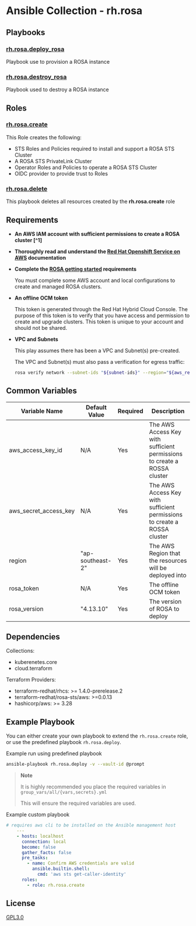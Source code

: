 # Ansible Collection - rh.rosa

## Playbooks

### [rh.rosa.deploy_rosa](playbooks/README.md)

Playbook use to provision a ROSA instance

### [rh.rosa.destroy_rosa](playbooks/README.md)

Playbook used to destroy a ROSA instance

## Roles

### [rh.rosa.create](roles/create/README.md)

This Role creates the following:

- STS Roles and Policies required to install and support a ROSA STS Cluster
- A ROSA STS PrivateLink Cluster
- Operator Roles and Policies to operate a ROSA STS Cluster
- OIDC provider to provide trust to Roles

### [rh.rosa.delete](roles/delete/README.md)

This playbook deletes all resources created by the **rh.rosa.create** role

## Requirements

- **An AWS IAM account with sufficient permissions to create a ROSA cluster [^1]**

- **Thoroughly read and understand the [Red Hat Openshift Service on AWS](https://docs.aws.amazon.com/ROSA/latest/userguide/what-is-rosa.html) documentation**

- **Complete the [ROSA getting started](https://console.redhat.com/openshift/create/rosa/getstarted) requirements**

  You must complete some AWS account and local configurations to create and managed ROSA clusters.

- **An offline OCM token**

  This token is generated through the Red Hat Hybrid Cloud Console. The purpose of this token is to verify that you have access and permission to create and upgrade clusters. This token is unique to your account and should not be shared.

- **VPC and Subnets**

  This play assumes there has been a VPC and Subnet(s) pre-created.

  The VPC and Subnet(s) must also pass a verification for egress traffic:

  ```bash
  rosa verify network --subnet-ids "${subnet-ids}" --region="${aws_region}" --role-arn="arn:aws:iam::${aws_account}:role/${role-name}"
  ````
 
## Common Variables

| Variable Name | Default Value | Required | Description |
| --- | --- | --- | --- |
| aws_access_key_id | N/A | Yes | The AWS Access Key with sufficient permissions to create a ROSSA cluster |
| aws_secret_access_key | N/A | Yes | The AWS Access Key with sufficient permissions to create a ROSSA cluster |
| region | "ap-southeast-2" | Yes | The AWS Region that the resources will be deployed into |
| rosa_token | N/A | Yes | The offline OCM token |
| rosa_version | "4.13.10" | Yes | The version of ROSA to deploy |

## Dependencies

Collections:
- kuberenetes.core
- cloud.terraform

Terraform Providers:
- terraform-redhat/rhcs: >= 1.4.0-prerelease.2
- terraform-redhat/rosa-sts/aws: >=0.0.13
- hashicorp/aws: >= 3.28

## Example Playbook

You can either create your own playbook to extend the `rh.rosa.create` role, or use the predefined playbook `rh.rosa.deploy`.

Example run using predefined playbook

```bash
ansible-playbook rh.rosa.deploy -v --vault-id @prompt
```

> **Note**
>
> It is highly recommended you place the required variables in `group_vars/all/{vars,secrets}.yml`
>
> This will ensure the required variables are used.

Example custom playbook

```yaml
# requires aws cli to be installed on the Ansible management host
    ---
    - hosts: localhost
      connection: local
      become: false
      gather_facts: false
      pre_tasks:
        - name: Confirm AWS credentials are valid
          ansible.builtin.shell:
            cmd: 'aws sts get-caller-identity'
      roles:
        - role: rh.rosa.create
```

## License

[GPL3.0](LICENSE)
